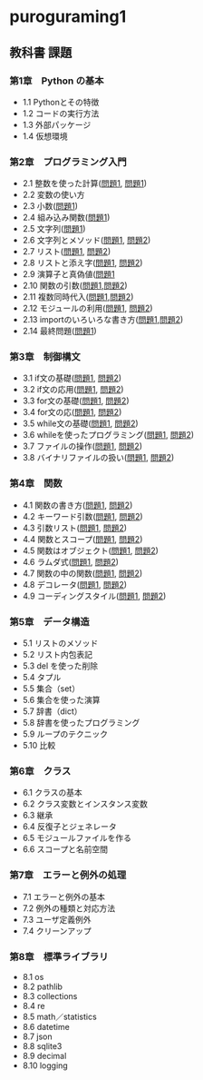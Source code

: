 # puroguraming1
## 教科書 課題
### 第1章　Python **の基本**
* 1.1 Pythonとその特徴
* 1.2 コードの実行方法
* 1.3 外部パッケージ
* 1.4 仮想環境
### 第2章　**プログラミング入門**
* 2.1 整数を使った計算([問題1](ch2/Q2_1_1.py), [問題1](ch2/Q2_1_2.py)) 
* 2.2 変数の使い方
* 2.3 小数([問題1](ch2/Q2_3_1.py))
* 2.4 組み込み関数([問題1](ch2/Q2_4_1.py))
* 2.5 文字列([問題1](ch2/Q2_5_1.py))
* 2.6 文字列とメソッド([問題1](ch2/Q2_6_1.py), [問題2](ch2/Q2_6_2.py))
* 2.7 リスト([問題1](ch2/Q2_7_1.py), [問題2](ch2/Q2_7_2.py))
* 2.8 リストと添え字([問題1](ch2/Q2_8_1.py), [問題2](ch2/Q2_8_2.py))
* 2.9 演算子と真偽値([問題1](ch2/Q2_9_1.py)
* 2.10 関数の引数([問題1](ch2/Q2_10_1.py),[問題2](ch2/Q2_10_2.py))
* 2.11 複数同時代入([問題1](ch2/Q2_11_1.py),[問題2](ch2/Q2_11_2.py))
* 2.12 モジュールの利用([問題1](ch2/Q2_12_1.py), [問題2](ch2/Q2_12_2.py))
* 2.13 importのいろいろな書き方([問題1](ch2/Q2_13_1.py),[問題2](ch2/Q2_13_2.py))
* 2.14 最終問題([問題1](ch2/Q2_final.py))
### 第3章　**制御構文**
* 3.1 if文の基礎([問題1](ch3/Q3_1_1.py), [問題2](ch3/Q3_1_2.py))
* 3.2 if文の応用([問題1](ch3/Q3_2_1.py), [問題2](ch3/Q3_2_2.py))
* 3.3 for文の基礎([問題1](ch3/Q3_3_1.py), [問題2](ch3/Q3_3_2.py))
* 3.4 for文の応([問題1](ch3/Q3_4_1.py), [問題2](ch3/Q3_4_2.py))
* 3.5 while文の基礎([問題1](Q3_5_1.py), [問題2](Q3_5_2.py))
* 3.6 whileを使ったプログラミング([問題1](Q3_6_1.py), [問題2](Q3_6_2.py))
* 3.7 ファイルの操作([問題1](Q3_7_1.py), [問題2](Q3_7_2.py))
* 3.8 バイナリファイルの扱い([問題1](Q3_8_1.py), [問題2](Q3_8_2.py))
### 第4章　**関数**
* 4.1 関数の書き方([問題1](Q3_1_1.py), [問題2](Q3_1_2.py))
* 4.2 キーワード引数([問題1](Q3_2_1.py), [問題2](Q3_2_2.py))
* 4.3 引数リスト([問題1](Q3_3_1.py), [問題2](Q3_3_2.py))
* 4.4 関数とスコープ([問題1](Q3_4_1.py), [問題2](Q3_4_2.py))
* 4.5 関数はオブジェクト([問題1](Q3_5_1.py), [問題2](Q3_5_2.py))
* 4.6 ラムダ式([問題1](Q3_6_1.py), [問題2](Q3_6_2.py))
* 4.7 関数の中の関数([問題1](Q3_7_1.py), [問題2](Q3_7_2.py))
* 4.8 デコレータ([問題1](Q3_8_1.py), [問題2](Q3_8_2.py))
* 4.9 コーディングスタイル([問題1](Q3_8_1.py), [問題2](Q3_8_2.py))
### 第5章　**データ構造**
* 5.1 リストのメソッド
* 5.2 リスト内包表記
* 5.3 del を使った削除
* 5.4 タプル
* 5.5 集合（set）
* 5.6 集合を使った演算
* 5.7 辞書（dict）
* 5.8 辞書を使ったプログラミング
* 5.9 ループのテクニック
* 5.10 比較
### 第6章　**クラス**
* 6.1 クラスの基本
* 6.2 クラス変数とインスタンス変数
* 6.3 継承
* 6.4 反復子とジェネレータ
* 6.5 モジュールファイルを作る
* 6.6 スコープと名前空間
### 第7章　**エラーと例外の処理**
* 7.1 エラーと例外の基本
* 7.2 例外の種類と対応方法
* 7.3 ユーザ定義例外
* 7.4 クリーンアップ
### 第8章　**標準ライブラリ**
* 8.1 os
* 8.2 pathlib
* 8.3 collections
* 8.4 re
* 8.5 math／statistics
* 8.6 datetime
* 8.7 json
* 8.8 sqlite3
* 8.9 decimal
* 8.10 logging
